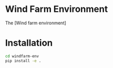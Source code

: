 # Wind Farm Environment

The [Wind farm environment]


# Installation

```bash
cd windfarm-env
pip install -e .
```

